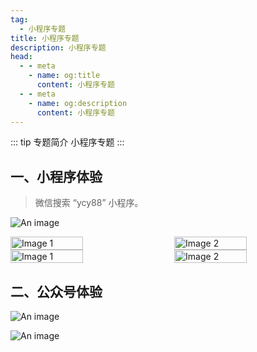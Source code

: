 ```yaml
---
tag:
  - 小程序专题
title: 小程序专题
description: 小程序专题
head:
  - - meta
    - name: og:title
      content: 小程序专题
  - - meta
    - name: og:description
      content: 小程序专题
---
```


::: tip 专题简介
小程序专题
:::

## 一、小程序体验

> 微信搜索 “ycy88” 小程序。

![An image](/images/mp/ycy88.jpg)

<div style="display: flex; justify-content: space-between;">
  <img src="/images/mp/mp-1.jpg" alt="Image 1" style="width: 48%;"/>
  <img src="/images/mp/mp-2.jpg" alt="Image 2" style="width: 48%;"/>
</div>
<div style="display: flex; justify-content: space-between;">
  <img src="/images/mp/mp-3.jpg" alt="Image 1" style="width: 48%;"/>
  <img src="/images/mp/mp-4.jpg" alt="Image 2" style="width: 48%;"/>
</div>

<!-- ![An image](/images/mp/mp-1.jpg)

![An image](/images/mp/mp-2.jpg)

![An image](/images/mp/mp-3.jpg)

![An image](/images/mp/mp-4.jpg) -->

## 二、公众号体验

![An image](/images/mp/ycy88-pb.jpg)

![An image](/images/mp/ycy88-pb-2.jpg)

<!-- ![An image](/images/mp/gh_code.jpg) -->

<!-- ![An image](/images/mp/mp.jpeg) -->
